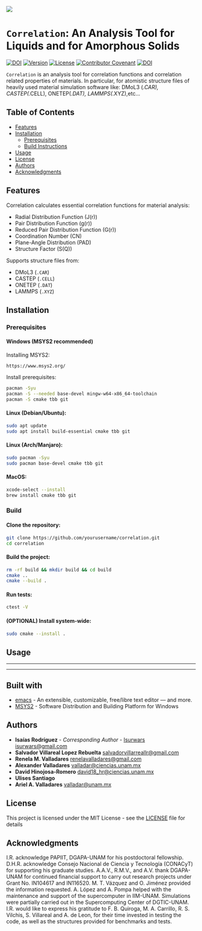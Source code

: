 ![](Images/Banner.png)

# `Correlation`: An Analysis Tool for Liquids and for Amorphous Solids

[![DOI](https://zenodo.org/badge/DOI/10.5281/zenodo.5514113.svg)](https://doi.org/10.5281/zenodo.5514113) [![Version](https://img.shields.io/badge/version-1.0.4-green)](https://img.shields.io/badge/version-1.0.4-green) [![License](https://img.shields.io/badge/license-MIT-brightgreen)](https://img.shields.io/badge/license-MIT-brightgreen) [![Contributor Covenant](https://img.shields.io/badge/Contributor%20Covenant-2.0-4baaaa.svg)](code_of_conduct.md) [![DOI](https://joss.theoj.org/papers/10.21105/joss.02976/status.svg)](https://doi.org/10.21105/joss.02976)

`Correlation` is an analysis tool for correlation functions and correlation related properties of materials. In particular, for atomistic structure files of heavily used material simulation software like: DMoL3 (_.CAR), CASTEP(_.CELL), ONETEP(_.DAT), LAMMPS(_.XYZ),etc...

## Table of Contents
- [Features](#features)
- [Installation](#installation)
  - [Prerequisites](#prerequisites)
  - [Build Instructions](#build)
- [Usage](#usage)
- [License](#license)
- [Authors](#authors)
- [Acknowledgments](#acknowledgments)

## Features

Correlation calculates essential correlation functions for material analysis:

- Radial Distribution Function (J(r))
- Pair Distribution Function (g(r))
- Reduced Pair Distribution Function (G(r))
- Coordination Number (CN)
- Plane-Angle Distribution (PAD)
- Structure Factor (S(Q))

Supports structure files from:
- DMoL3 (`.CAR`)
- CASTEP (`.CELL`)
- ONETEP (`.DAT`)
- LAMMPS (`.XYZ`)


## Installation

### Prerequisites

#### Windows (MSYS2 recommended)

Installing MSYS2:
```
https://www.msys2.org/
```

Install prerequisites:

```bash
pacman -Syu
pacman -S --needed base-devel mingw-w64-x86_64-toolchain
pacman -S cmake tbb git
```

#### Linux (Debian/Ubuntu):

```bash
sudo apt update
sudo apt install build-essential cmake tbb git
```

#### Linux (Arch/Manjaro):

```bash
sudo pacman -Syu
sudo pacman base-devel cmake tbb git
```

#### MacOS:

```bash
xcode-select --install
brew install cmake tbb git
```

### Build

#### Clone the repository:

```bash
git clone https://github.com/yourusername/correlation.git
cd correlation
```

#### Build the project:

```bash
rm -rf build && mkdir build && cd build
cmake ..
cmake --build .
```

#### Run tests:

```bash
ctest -V
```


#### (OPTIONAL) Install system-wide:

```bash
sudo cmake --install .
```



## Usage

---
---


## Built with

- [emacs](https://www.gnu.org/software/emacs/) - An extensible, customizable, free/libre text editor — and more.
- [MSYS2](https://www.msys2.org/) - Software Distribution and Building Platform for Windows

## Authors

- **Isaías Rodríguez** - _Corresponding Author_ - [Isurwars](https://github.com/Isurwars) <isurwars@gmail.com>
- **Salvador Villareal Lopez Rebuelta** <salvadorvillarreallr@gmail.com>
- **Renela M. Valladares** <renelavalladares@gmail.com>
- **Alexander Valladares** <valladar@ciencias.unam.mx>
- **David Hinojosa-Romero** <david18_hr@ciencias.unam.mx>
- **Ulises Santiago**
- **Ariel A. Valladares** <valladar@unam.mx>

## License

This project is licensed under the MIT License - see the [LICENSE](LICENSE) file for details

## Acknowledgments

I.R. acknowledge PAPIIT, DGAPA-UNAM for his postdoctoral fellowship.
D.H.R. acknowledge Consejo Nacional de Ciencia y Tecnología (CONACyT) for supporting his graduate studies.
A.A.V., R.M.V., and A.V. thank DGAPA-UNAM for continued financial support to carry out research projects under Grant No. IN104617 and IN116520.
M. T. Vázquez and O. Jiménez provided the information requested.
A. López and A. Pompa helped with the maintenance and support of the supercomputer in IIM-UNAM.
Simulations were partially carried out in the Supercomputing Center of DGTIC-UNAM.
I.R. would like to express his gratitude to F. B. Quiroga, M. A. Carrillo, R. S. Vilchis, S. Villareal and A. de Leon, for their time invested in testing the code, as well as the structures provided for benchmarks and tests.
